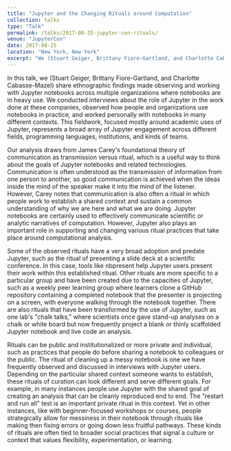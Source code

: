 ```yaml
---
title: "Jupyter and the Changing Rituals around Computation"
collection: talks
type: "Talk"
permalink: /talks/2017-08-25-jupyter-con-rituals/ 
venue: "JupyterCon"
date: 2017-08-25
location: "New York, New York"
excerpt: "We (Stuart Geiger, Brittany Fiore-Gartland, and Charlotte Cabasse-Mazel) share ethnographic findings made observing and working with Jupyter notebooks, focusing on how people use Jupyter to create and deliver computational narratives in particular local contexts, like classrooms, hackathons, research collaborations, and more."
---
```


In this talk, we (Stuart Geiger, Brittany Fiore-Gartland, and Charlotte Cabasse-Mazel) share ethnographic findings made observing and working with Jupyter notebooks across multiple organizations where notebooks are in heavy use. We conducted interviews about the role of Jupyter in the work done at these companies, observed how people and organizations use notebooks in practice, and worked personally with notebooks in many different contexts. This fieldwork, focused mostly around academic uses of Jupyter, represents a broad array of Jupyter engagement across different fields, programming languages, institutions, and kinds of teams.

Our analysis draws from James Carey's foundational theory of communication as transmission versus ritual, which is a useful way to think about the goals of Jupyter notebooks and related technologies. Communication is often understood as the transmission of information from one person to another, so good communication is achieved when the ideas inside the mind of the speaker make it into the mind of the listener. However, Carey notes that communication is also often a ritual in which people work to establish a shared context and sustain a common understanding of why we are here and what we are doing. Jupyter notebooks are certainly used to effectively communicate scientific or analytic narratives of computation. However, Jupyter also plays an important role in supporting and changing various ritual practices that take place around computational analysis.

Some of the observed rituals have a very broad adoption and predate Jupyter, such as the ritual of presenting a slide deck at a scientific conference. In this case, tools like nbpresent help Jupyter users present their work within this established ritual. Other rituals are more specific to a particular group and have been created due to the capacities of Jupyter, such as a weekly peer learning group where learners clone a GitHub repository containing a completed notebook that the presenter is projecting on a screen, with everyone walking through the notebook together. There are also rituals that have been transformed by the use of Jupyter, such as one lab's "chalk talks," where scientists once gave stand-up analyses on a chalk or white board but now frequently project a blank or thinly scaffolded Jupyter notebook and live code an analysis.

Rituals can be public and institutionalized or more private and individual, such as practices that people do before sharing a notebook to colleagues or the public. The ritual of cleaning up a messy notebook is one we have frequently observed and discussed in interviews with Jupyter users. Depending on the particular shared context someone wants to establish, these rituals of curation can look different and serve different goals. For example, in many instances people use Jupyter with the shared goal of creating an analysis that can be cleanly reproduced end to end. The "restart and run all" test is an important private ritual in this context. Yet in other instances, like with beginner-focused workshops or courses, people strategically allow for messiness in their notebook through rituals like making then fixing errors or going down less fruitful pathways. These kinds of rituals are often tied to broader social practices that signal a culture or context that values flexibility, experimentation, or learning.
